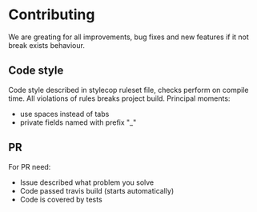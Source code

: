 # Contributing

We are greating for all improvements, bug fixes and new features if it not break exists behaviour.

## Code style

Code style described in stylecop ruleset file, checks perform on compile time. All violations of rules breaks project build.
Principal moments:

* use spaces instead of tabs
* private fields named with prefix "_"

## PR

For PR need:

* Issue described what problem you solve
* Code passed travis build (starts automatically)
* Code is covered by tests
